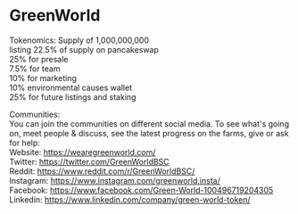 # GreenWorld

Tokenomics:
Supply of 1,000,000,000 <br>
listing 22.5% of supply on pancakeswap <br>
25% for presale <br>
7.5% for team <br>
10% for marketing <br>
10% environmental causes wallet <br>
25% for future listings and staking


Communities: <br>
You can join the communities on different social media. To see what's going on, meet people & discuss, see the latest progress on the farms, give or ask for help: <br>
Website: https://wearegreenworld.com/ <br>
Twitter: https://twitter.com/GreenWorldBSC <br>
Reddit: https://www.reddit.com/r/GreenWorldBSC/ <br>
Instagram: https://www.instagram.com/greenworld.insta/ <br>
Facebook: https://www.facebook.com/Green-World-100496719204305 <br>
Linkedin: https://www.linkedin.com/company/green-world-token/ 
